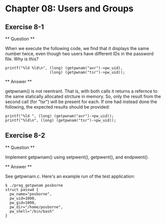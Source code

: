 Chapter 08: Users and Groups
============================

Exercise 8-1
------------

** Question **

When we execute the following code, we find that it displays the same
number twice, even though two users have different IDs in the password
file.  Why is this?

    printf("%ld %ld\n", (long) (getpwnam("avr")->pw_uid),
                        (long) (getpwnam("tsr")->pw_uid));

** Answer **

getpwnam() is not reentrant.  That is, with both calls it returns a
refernce to the same statically allocated strcture in memory.  So,
only the result from the second call (for "tsr") will be present for
each.  If one had instead done the following, the expected results
should be provided:

    printf("%ld ", (long) (getpwnam("avr")->pw_uid));
    printf("%ld\n", (long) (getpwnam("tsr")->pw_uid));

Exercise 8-2
------------

** Question **

Implement getpwnam() using setpwent(), getpwent(), and endpwent().

** Answer **

See getpwnam.c.  Here's an example run of the test application:

```
$ ./prog_getpwnam posborne
struct passwd {
  pw_name="posborne",
  pw_uid=1000,
  pw_gid=1000,
  pw_dir="/home/posborne",
  pw_shell="/bin/bash"
}
```

